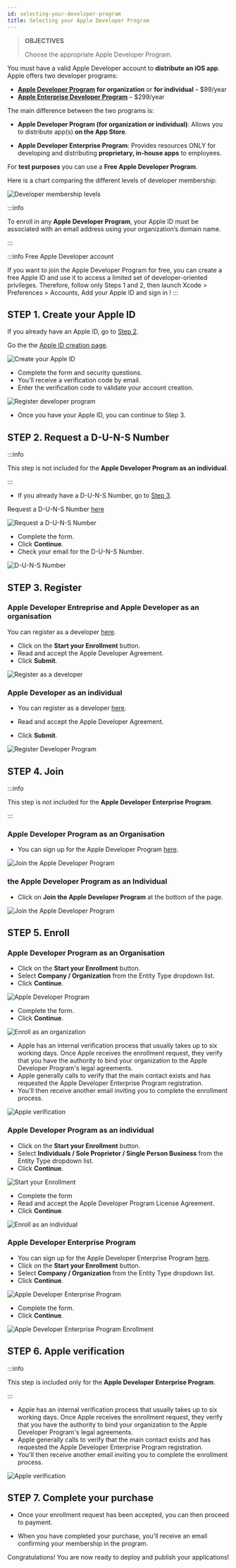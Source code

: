 ```yaml
---
id: selecting-your-developer-program
title: Selecting your Apple Developer Program
---
```


> **OBJECTIVES**
>
> Choose the appropriate Apple Developer Program.

You must have a valid Apple Developer account to **distribute an iOS app**. Apple offers two developer programs:

* **[Apple Developer Program](https://developer.apple.com/programs/)** **for organization** or **for individual** – $99/year 
* **[Apple Enterprise Developer Program](https://developer.apple.com/programs/enterprise/)** – $299/year

The main difference between the two programs is:

* **Apple Developer Program (for organization or individual)**: Allows you to distribute app(s) **on the App Store**.

* **Apple Developer Enterprise Program**: Provides resources ONLY for developing and distributing **proprietary, in-house apps** to employees.

For **test purposes** you can use a **Free Apple Developer Program**.

Here is a chart comparing the different levels of developer membership:

![Developer membership levels](img/FreeTestingAppleDeveloperAccount.png)

:::info

To enroll in any **Apple Developer Program**, your Apple ID must be associated with an email address using your organization’s domain name.

:::

:::info Free Apple Developer account

If you want to join the Apple Developer Program for free, you can create a free Apple ID and use it to access a limited set of developer-oriented privileges. Therefore, follow only Steps 1 and 2, then launch Xcode > Preferences > Accounts, Add your Apple ID and sign in !
:::

## STEP 1. Create your Apple ID

If you already have an Apple ID, go to [Step 2](#step-2-request-a-d-u-n-s-number).

Go the the [Apple ID creation page](https://appleid.apple.com/).

![Create your Apple ID](img/Apple-ID-Creation-Page-4D-for-iOS.png)

* Complete the form and security questions.
* You'll receive a verification code by email.
* Enter the verification code to validate your account creation.

![Register developer program](img/Register-developer-program-4D-for-iOS.png)

* Once you have your Apple ID, you can continue to Step 3.

## STEP 2. Request a D-U-N-S Number

:::info

This step is not included for the **Apple Developer Program as an individual**.

:::

* If you already have a D-U-N-S Number, go to [Step 3](#step-3-register).

Request a D-U-N-S Number [here](https://developer.apple.com/enroll/duns-lookup/#/search)

![Request a D-U-N-S Number](img/DUNS-Number-Organization-4D-for-iOS.png)

* Complete the form.
* Click **Continue**.
* Check your email for the D-U-N-S Number.

![D-U-N-S Number](img/DUNS-Number-Apple-Mail_4D-for-iOS.png)

## STEP 3. Register 

### Apple Developer Entreprise and Apple Developer as an organisation

You can register as a developer [here](https://developer.apple.com/programs/enterprise/enroll/).

* Click on the **Start your Enrollment** button.
* Read and accept the Apple Developer Agreement. 
* Click **Submit**.

![Register as a developer](img/Register-developer-4D-for-iOS.png)

### Apple Developer as an individual

* You can register as a developer [here](https://developer.apple.com/account/).

* Read and accept the Apple Developer Agreement. 
* Click **Submit**.

![Register Developer Program](img/Register-developer-4D-for-iOS.png)

## STEP 4. Join 

:::info

This step is not included for the **Apple Developer Enterprise Program**.

:::

### Apple Developer Program as an Organisation

* You can sign up for the Apple Developer Program [here](https://developer.apple.com/enroll/enterprise/). 

![Join the Apple Developer Program](img/Join-Apple-Developer-Program-individuals-4D-for-iOS.png)

### the Apple Developer Program as an Individual

* Click on **Join the Apple Developer Program** at the bottom of the page.

![Join the Apple Developer Program](img/Join-Apple-Developer-Program-individuals-4D-for-iOS.png)


## STEP 5. Enroll 

### Apple Developer Program as an Organisation

* Click on the **Start your Enrollment** button.
* Select **Company / Organization** from the Entity Type dropdown list.
* Click **Continue**.

![Apple Developer Program](img/Apple-Developer-Program-Organizations-4D-for-iOS.png)

* Complete the form.
* Click **Continue**. 

![Enroll as an organization](img/Apple-Developer-Program-Enrollment-Organizations-4D-for-iOS.png)

* Apple has an internal verification process that usually takes up to six working days. Once Apple receives the enrollment request, they verify that you have the authority to bind your organization to the Apple Developer Program's legal agreements.
* Apple generally calls to verify that the main contact exists and has requested the Apple Developer Enterprise Program registration.
* You'll then receive another email inviting you to complete the enrollment process.

![Apple verification](img/Confirmation-email-Organisations-4D-for-iOS.png)

### Apple Developer Program as an individual

* Click on the **Start your Enrollment** button.
* Select **Individuals / Sole Proprietor / Single Person Business** from the Entity Type dropdown list.
* Click **Continue**.

![Start your Enrollment](img/Apple-Developer-Program-Individuals-4D-for-iOS.png)

* Complete the form
* Read and accept the Apple Developer Program License Agreement.
* Click **Continue**.

![Enroll as an individual](img/Apple-Developer-Program-Enrollment-4D-for-iOS.png)

### Apple Developer Enterprise Program

* You can sign up for the Apple Developer Enterprise Program [here](https://developer.apple.com/enroll/enterprise/). 
* Click on the **Start your Enrollment** button.
* Select **Company / Organization** from the Entity Type dropdown list.
* Click **Continue**.

![Apple Developer Enterprise Program](img/Apple-Developer-Enterprise-Program-4D-for-iOS.png)

* Complete the form. 
* Click **Continue**.

![Apple Developer Enterprise Program Enrollment](img/Apple-Developer-Enterprise-Program-Enrollment-4D-for-iOS.png)


## STEP 6. Apple verification

:::info

This step is  included only for the **Apple Developer Enterprise Program**.

:::

* Apple has an internal verification process that usually takes up to six working days. Once Apple receives the enrollment request, they verify that you have the authority to bind your organization to the Apple Developer Program's legal agreements.
* Apple generally calls to verify that the main contact exists and has requested the Apple Developer Enterprise Program registration.
* You'll then receive another email inviting you to complete the enrollment process.

![Apple verification](img/Confirmation-email-Organisations-4D-for-iOS.png)


## STEP 7. Complete your purchase

* Once your enrollment request has been accepted, you can then proceed to payment.

* When you have completed your purchase, you'll receive an email confirming your membership in the program.
 
Congratulations! You are now ready to deploy and publish your applications!
